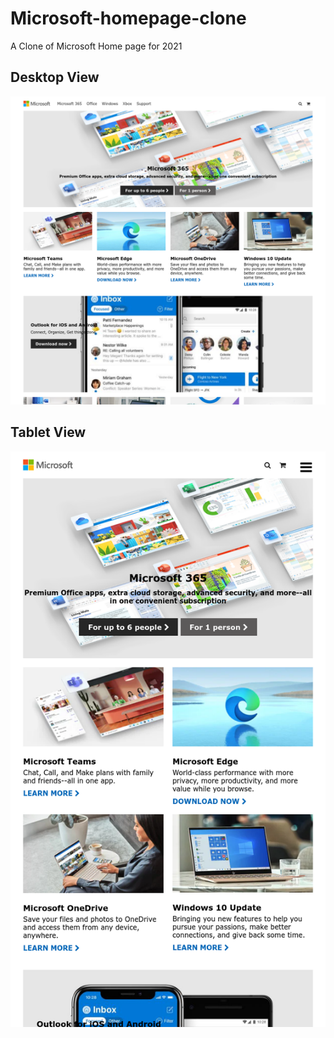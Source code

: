 # Microsoft-homepage-clone
A Clone of Microsoft Home page for 2021

## Desktop View

![Desktop View](https://github.com/Anekenonso/Microsoft-homepage-clone/blob/master/img/desktop.png)

## Tablet View

![Tablet View with the toogle menu](https://github.com/Anekenonso/Microsoft-homepage-clone/blob/master/img/tablet.png)


